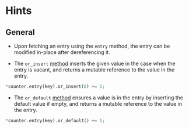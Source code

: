 # Hints

## General

- Upon fetching an entry using the `entry` method, the entry can be modified in-place after dereferencing it.

- The `or_insert` [method](https://doc.rust-lang.org/std/collections/hash_map/enum.Entry.html#method.or_insert) inserts the given value in the case when the entry is vacant, and returns a mutable reference to the value in the entry.

```rust
*counter.entry(key).or_insert(0) += 1;
```

- The `or_default` [method](https://doc.rust-lang.org/std/collections/hash_map/enum.Entry.html#method.or_default) ensures a value is in the entry by inserting the default value if empty, and returns a mutable reference to the value in the entry.

```rust
*counter.entry(key).or_default() += 1;
```